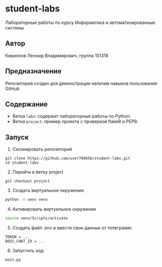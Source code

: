 #  student-labs
Лабораторные работы по курсу Информатика и автоматизированные системы
##  Автор
Кириллов Леонид Владимирович, группа 151318

##  Предназначение
Репозиторий создан для демонстрации наличия навыков пользования GitHub

## Содержание
- Ветка `labs`: содержит лабораторные работы по Python.
- Ветка `project`: пример проекта с проверкой flake8 и PEP8.

##  Запуск
1. Склонировать репозиторий
```
git clone https://github.com/user789656/student-labs.git
cd student-labs
```
2. Перейти в ветку project
```
git checkout project
```
3. Создать виртуальное окружение
```bash
python -m venv venv
```
4. Активировать виртуальное окружение
```bash
source venv/Scripts/activate
```
5. Создать файл .env и ввести свои данные от телеграмм:
```
TOKEN = ...
BOSS_CHAT_ID = ...
```
6. Запустить код:
```bash
main.py
```
